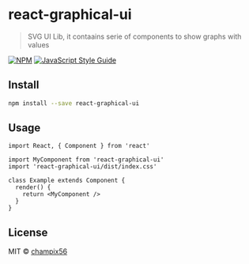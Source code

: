 # react-graphical-ui

> SVG UI Lib, it contaains serie of components to show graphs with values

[![NPM](https://img.shields.io/npm/v/react-graphical-ui.svg)](https://www.npmjs.com/package/react-graphical-ui) [![JavaScript Style Guide](https://img.shields.io/badge/code_style-standard-brightgreen.svg)](https://standardjs.com)

## Install

```bash
npm install --save react-graphical-ui
```

## Usage

```tsx
import React, { Component } from 'react'

import MyComponent from 'react-graphical-ui'
import 'react-graphical-ui/dist/index.css'

class Example extends Component {
  render() {
    return <MyComponent />
  }
}
```

## License

MIT © [champix56](https://github.com/champix56)
